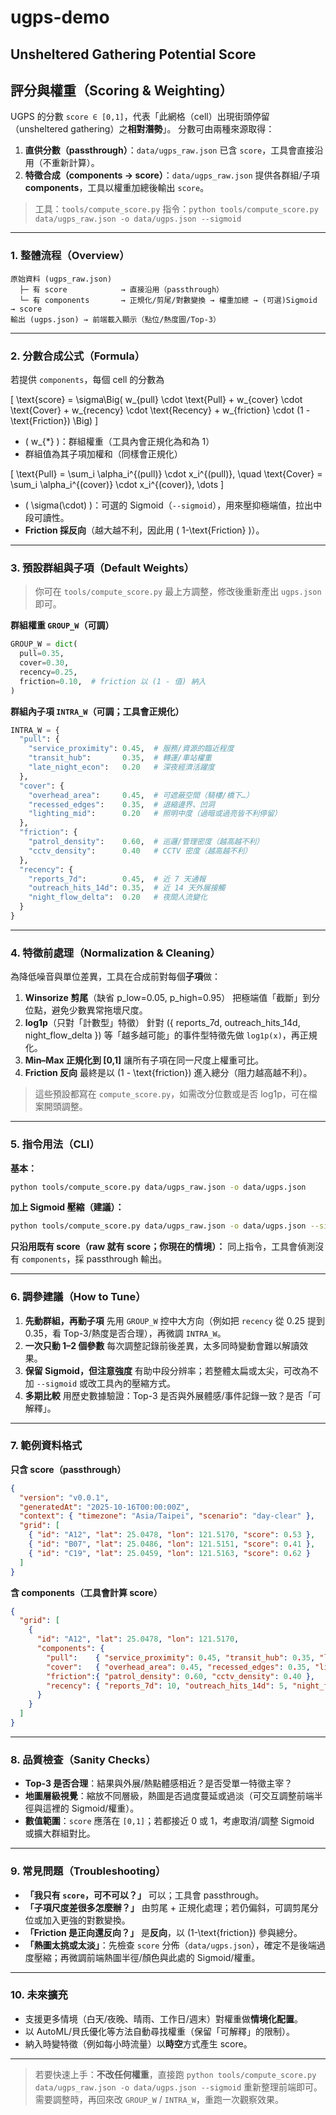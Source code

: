 # ugps-demo
Unsheltered Gathering Potential Score
---

## 評分與權重（Scoring & Weighting）

UGPS 的分數 `score ∈ [0,1]`，代表「此網格（cell）出現街頭停留（unsheltered gathering）之**相對潛勢**」。
分數可由兩種來源取得：

1. **直供分數（passthrough）**：`data/ugps_raw.json` 已含 `score`，工具會直接沿用（不重新計算）。
2. **特徵合成（components → score）**：`data/ugps_raw.json` 提供各群組/子項 **components**，工具以權重加總後輸出 `score`。

> 工具：`tools/compute_score.py`
> 指令：`python tools/compute_score.py data/ugps_raw.json -o data/ugps.json --sigmoid`

---

### 1. 整體流程（Overview）

```
原始資料 (ugps_raw.json)
  ├─ 有 score            → 直接沿用（passthrough）
  └─ 有 components       → 正規化/剪尾/對數變換 → 權重加總 → (可選)Sigmoid → score
輸出 (ugps.json) → 前端載入顯示（點位/熱度圖/Top-3）
```

---

### 2. 分數合成公式（Formula）

若提供 `components`，每個 cell 的分數為

[
\text{score} = \sigma\Big(
w_{pull} \cdot \text{Pull} +
w_{cover} \cdot \text{Cover} +
w_{recency} \cdot \text{Recency} +
w_{friction} \cdot (1 - \text{Friction})
\Big)
]

* ( w_{*} )：群組權重（工具內會正規化為和為 1）
* 群組值為其子項加權和（同樣會正規化）

[
\text{Pull} = \sum_i \alpha_i^{(pull)} \cdot x_i^{(pull)}, \quad
\text{Cover} = \sum_i \alpha_i^{(cover)} \cdot x_i^{(cover)}, \dots
]

* ( \sigma(\cdot) )：可選的 Sigmoid（`--sigmoid`），用來壓抑極端值，拉出中段可讀性。
* **Friction 採反向**（越大越不利，因此用 ( 1-\text{Friction} )）。

---

### 3. 預設群組與子項（Default Weights）

> 你可在 `tools/compute_score.py` 最上方調整，修改後重新產出 `ugps.json` 即可。

**群組權重 `GROUP_W`（可調）**

```python
GROUP_W = dict(
  pull=0.35,
  cover=0.30,
  recency=0.25,
  friction=0.10,  # friction 以 (1 - 值) 納入
)
```

**群組內子項 `INTRA_W`（可調；工具會正規化）**

```python
INTRA_W = {
  "pull": {
    "service_proximity": 0.45,  # 服務/資源的臨近程度
    "transit_hub":       0.35,  # 轉運/車站權重
    "late_night_econ":   0.20   # 深夜經濟活躍度
  },
  "cover": {
    "overhead_area":     0.45,  # 可遮蔽空間（騎樓/橋下…）
    "recessed_edges":    0.35,  # 退縮邊界、凹洞
    "lighting_mid":      0.20   # 照明中度（過暗或過亮皆不利停留）
  },
  "friction": {
    "patrol_density":    0.60,  # 巡邏/管理密度（越高越不利）
    "cctv_density":      0.40   # CCTV 密度（越高越不利）
  },
  "recency": {
    "reports_7d":        0.45,  # 近 7 天通報
    "outreach_hits_14d": 0.35,  # 近 14 天外展接觸
    "night_flow_delta":  0.20   # 夜間人流變化
  }
}
```

---

### 4. 特徵前處理（Normalization & Cleaning）

為降低噪音與單位差異，工具在合成前對每個**子項**做：

1. **Winsorize 剪尾**（缺省 p_low=0.05, p_high=0.95）
   把極端值「截斷」到分位點，避免少數異常拖壞尺度。
2. **log1p**（只對「計數型」特徵）
   針對 ({ reports_7d, outreach_hits_14d, night_flow_delta }) 等「越多越可能」的事件型特徵先做 `log1p(x)`，再正規化。
3. **Min–Max 正規化到 [0,1]**
   讓所有子項在同一尺度上權重可比。
4. **Friction 反向**
   最終是以 (1 - \text{friction}) 進入總分（阻力越高越不利）。

> 這些預設都寫在 `compute_score.py`，如需改分位數或是否 log1p，可在檔案開頭調整。

---

### 5. 指令用法（CLI）

**基本：**

```bash
python tools/compute_score.py data/ugps_raw.json -o data/ugps.json
```

**加上 Sigmoid 壓縮（建議）：**

```bash
python tools/compute_score.py data/ugps_raw.json -o data/ugps.json --sigmoid
```

**只沿用既有 score（raw 就有 score；你現在的情境）：**
同上指令，工具會偵測沒有 `components`，採 passthrough 輸出。

---

### 6. 調參建議（How to Tune）

1. **先動群組，再動子項**
   先用 `GROUP_W` 控中大方向（例如把 `recency` 從 0.25 提到 0.35，看 Top-3/熱度是否合理），再微調 `INTRA_W`。
2. **一次只動 1–2 個參數**
   每次調整記錄前後差異，太多同時變動會難以解讀效果。
3. **保留 Sigmoid，但注意強度**
   有助中段分辨率；若整體太扁或太尖，可改為不加 `--sigmoid` 或改工具內的壓縮方式。
4. **多期比較**
   用歷史數據驗證：Top-3 是否與外展體感/事件記錄一致？是否「可解釋」。

---

### 7. 範例資料格式

**只含 score（passthrough）**

```json
{
  "version": "v0.0.1",
  "generatedAt": "2025-10-16T00:00:00Z",
  "context": { "timezone": "Asia/Taipei", "scenario": "day-clear" },
  "grid": [
    { "id": "A12", "lat": 25.0478, "lon": 121.5170, "score": 0.53 },
    { "id": "B07", "lat": 25.0486, "lon": 121.5151, "score": 0.41 },
    { "id": "C19", "lat": 25.0459, "lon": 121.5163, "score": 0.62 }
  ]
}
```

**含 components（工具會計算 score）**

```json
{
  "grid": [
    {
      "id": "A12", "lat": 25.0478, "lon": 121.5170,
      "components": {
        "pull":    { "service_proximity": 0.45, "transit_hub": 0.35, "late_night_econ": 0.20 },
        "cover":   { "overhead_area": 0.45, "recessed_edges": 0.35, "lighting_mid": 0.20 },
        "friction":{ "patrol_density": 0.60, "cctv_density": 0.40 },
        "recency": { "reports_7d": 10, "outreach_hits_14d": 5, "night_flow_delta": 3 }
      }
    }
  ]
}
```

---

### 8. 品質檢查（Sanity Checks）

* **Top-3 是否合理**：結果與外展/熱點體感相近？是否受單一特徵主宰？
* **地圖層級視覺**：縮放不同層級，熱圖是否過度蔓延或過淡（可交互調整前端半徑與這裡的 Sigmoid/權重）。
* **數值範圍**：`score` 應落在 `[0,1]`；若都接近 0 或 1，考慮取消/調整 Sigmoid 或擴大群組對比。

---

### 9. 常見問題（Troubleshooting）

* **「我只有 `score`，可不可以？」** 可以；工具會 passthrough。
* **「子項尺度差很多怎麼辦？」** 由剪尾 + 正規化處理；若仍偏斜，可調剪尾分位或加入更強的對數變換。
* **「Friction 是正向還反向？」** 是**反向**，以 (1-\text{friction}) 參與總分。
* **「熱圖太挑或太淡」**：先檢查 `score` 分佈（`data/ugps.json`），確定不是後端過度壓縮；再微調前端熱圖半徑/顏色與此處的 Sigmoid/權重。

---

### 10. 未來擴充

* 支援更多情境（白天/夜晚、晴雨、工作日/週末）對權重做**情境化配置**。
* 以 AutoML/貝氏優化等方法自動尋找權重（保留「可解釋」的限制）。
* 納入時變特徵（例如每小時流量）以**時空**方式產生 score。

---

> 若要快速上手：**不改任何權重**，直接跑
> `python tools/compute_score.py data/ugps_raw.json -o data/ugps.json --sigmoid`
> 重新整理前端即可。需要調整時，再回來改 `GROUP_W` / `INTRA_W`，重跑一次觀察效果。
